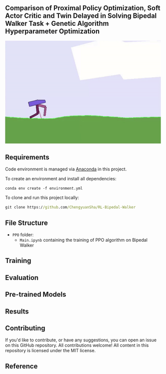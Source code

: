 ## Comparison of Proximal Policy Optimization, Soft Actor Critic and Twin Delayed in Solving Bipedal Walker Task + Genetic Algorithm Hyperparameter Optimization

![Demo](demo.gif)

## Requirements

Code environment is managed via [Anaconda](https://www.anaconda.com/) in this project.

To create an environment and install all dependencies:
```setup
conda env create -f environment.yml
```

To clone and run this project locally:

```cmd
git clone https://github.com/ChengyuanSha/RL-Bipedal-Walker
```

## File Structure

* `PPO` folder:
  * `Main.ipynb` containing the training of PPO algorithm on Bipedal Walker

  
## Training



## Evaluation



## Pre-trained Models




## Results


## Contributing
If you'd like to contribute, or have any suggestions, you 
can open an issue on this GitHub repository.
All contributions welcome! All content in this repository is licensed under the MIT license.


## Reference 

